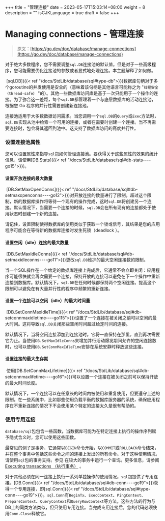 +++
title = "管理连接"
date = 2023-05-17T15:03:14+08:00
weight = 8
description = ""
isCJKLanguage = true
draft = false
+++
# Managing connections - 管理连接

> 原文：[https://go.dev/doc/database/manage-connections](https://go.dev/doc/database/manage-connections)

​	对于绝大多数程序，您不需要调整`sql.DB`连接池的默认值。但是对于一些高级程序，您可能需要优化连接池的参数或者显式地处理连接。本主题解释了如何做。

​	[sql.DB]({{< ref "/docs/StdLib/database/sql#type-db">}})数据库句柄对于多个goroutine的并发使用是安全的（意味着该句柄是其他语言可能称之为 "`线程安全（thread-safe）` "的）。其他一些数据库访问库是基于一次只能用于一个操作的连接。为了弥合这一差距，每个`sql.DB`都管理着一个与底层数据库的活动连接池，根据您 Go 程序的并行性需要创建新连接池。

​	连接池适用于大多数数据访问需求。当您调用一个`sql.DB`的`Query`或`Exec`方法时，`sql.DB`实现从池中检索一个可用的连接，或者在需要时创建一个连接。当不再需要连接时，包会将其返回到池中。这支持了数据库访问的高度并行性。

### 设置连接池属性

​	您可以设置属性来指导`sql`包如何管理连接池。要获得关于这些属性的效果的统计信息，请使用[DB.Stats]({{< ref "/docs/StdLib/database/sql#db-stats----go15">}})。

#### 设置开放连接的最大数量

​	[DB.SetMaxOpenConns]({{< ref "/docs/StdLib/database/sql#db-setmaxopenconns----go12">}})对开放连接的数量进行了限制。超过这个限制，新的数据库操作将等待一个现有的操作完成，这时`sql.DB`将创建另一个连接。默认情况下，当需要一个连接的时候，`sql.DB`会在所有现有的连接都处于使用状态时创建一个新的连接。

​	请记住，设置限制使得数据库的使用类似于获取一个锁或信号，其结果是您的应用程序可能会在等待新的数据库连接时发生死锁（deadlock ）。

#### 设置空闲（idle）连接的最大数量

​	[DB.SetMaxIdleConns]({{< ref "/docs/StdLib/database/sql#db-setmaxidleconns----go11">}})更改`sql.DB`维护的最大空闲连接数的限制。

​	当一个SQL操作在一个给定的数据库连接上完成后，它通常不会立即关闭：应用程序可能很快就会再次需要一个连接，保持开放的连接可以避免在下一个操作中重新连接到数据库。默认情况下，`sql.DB`在任何时候都保持两个空闲连接。提高这个限制可以避免在有大量并行性的程序中频繁的重新连接。

#### 设置一个连接可以空闲（idle）的最大时间量

​	[DB.SetConnMaxIdleTime]({{< ref "/docs/StdLib/database/sql#db-setconnmaxidletime----go115">}})设置了一个连接在被关闭之前可以空闲的最大时间。这将导致`sql.DB`关闭那些空闲时间超过给定时间的连接。

​	默认情况下，当将空闲连接添加到连接池时，它将一直保持在那里，直到再次需要它为止。当使用`DB.SetMaxIdleConns`来增加并行活动爆发期间允许的空闲连接数时，也可以使用`DB.SetConnMaxIdleTime`安排在系统安静时释放这些连接。

#### 设置连接的最大生存期

​	使用[DB.SetConnMaxLifetime]({{< ref "/docs/StdLib/database/sql#db-setconnmaxlifetime----go16">}})可以设置一个连接在被关闭之前可以保持开放的最大时间长度。

​	默认情况下，一个连接可以在任意长的时间内被使用和重复使用，但要遵守上述的限制。在一些系统中，比如那些使用负载平衡的数据库服务器的系统，确保应用程序在不重新连接的情况下不会使用某个特定的连接太久是很有帮助的。

### 使用专用连接

​	`database/sql`包包含一些函数，当数据库可能为在特定连接上执行的操作序列赋予隐式含义时，您可以使用这些函数。

​	最常见的例子是事务，它通常以`BEGIN`命令开始，以`COMMIT`或`ROLLBACK`命令结束，并在整个事务中包括这些命令之间的连接上发出的所有命令。对于这种使用情况，请使用`sql`包的事务支持。参见 在较大的事务中运行一个查询。更多信息，请参阅[Executing transactions （执行事务）](../ExecutingTransactions) 。

​	对于其他必须在同一连接上执行一系列单独操作的使用情况，`sql`包提供了专用连接。[DB.Conn]({{< ref "/docs/StdLib/database/sql#db-conn----go19">}})获得一个专用连接，即[sql.Conn]({{< ref "/docs/StdLib/database/sql#type-conn----go19">}})。`sql.Conn`有`BeginTx`、`ExecContext`、`PingContext`、`PrepareContext`、`QueryContext`和`QueryRowContext`等方法，这些方法的行为与DB上的同类方法类似，但只使用专用连接。当完成专用连接后，您的代码必须使用`Conn.Close`释放它。